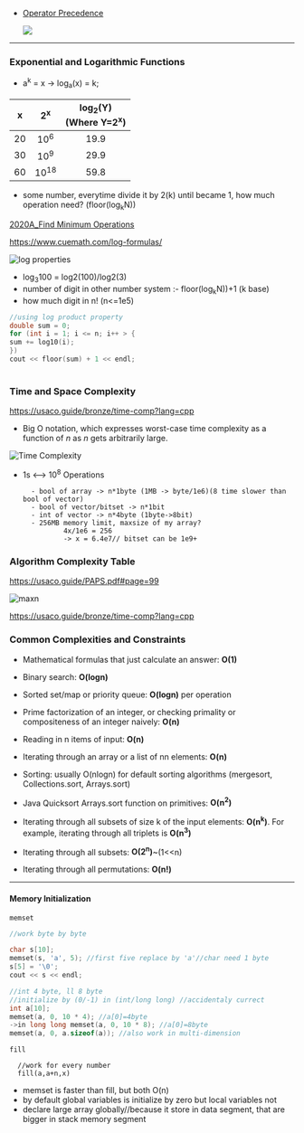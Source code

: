 - [Operator Precedence](https://en.cppreference.com/w/cpp/language/operator_precedence)

  ![](https://blogger.googleusercontent.com/img/b/R29vZ2xl/AVvXsEjDm_FtxeGKfyUhd-byPJ8Y34EKecgA7GwKXuF_IxJPrE4TKqzOsdZKybAkHC42NM7rs74hUzIklDTlhFCzq1RdLJm4sonfEEuA6fFSbP9SDXUfCicb2HO2kFimKV58CGr9Rx3RYsXR04Ie/s1600/untitled_thumb.png)

---

### Exponential and Logarithmic Functions

- a<sup>k</sup> = x -> log<sub>a</sub>(x) = k;

|  x  |  2<sup>x</sup>  | log<sub>2</sub>(Y)</br> (Where Y=2<sup>x</sup>) |
| :-: | :-------------: | :---------------------------------------------: |
| 20  | 10<sup>6</sup>  |                      19.9                       |
| 30  | 10<sup>9</sup>  |                      29.9                       |
| 60  | 10<sup>18</sup> |                      59.8                       |

- some number, everytime divide it by 2(k) until became 1, how much operation need? (floor(log<sub>k</sub>N))

[2020A_Find Minimum Operations](./5_basic_maths/divisors_modulo/2020A_Find%20Minimum%20Operations.cpp)

https://www.cuemath.com/log-formulas/

![log properties](https://mathgotserved.com/x/cdn/?https://storage.googleapis.com/wzukusers/user-19977666/images/5866e108c1fb01HOWam7/Logarithm-properties-ultimate-cheat-sheet-formula-product-quotient-power-root-inverse-identity-zero-change-equality-reciprocal_d600.PNG)

- log<sub>3</sub>100 = log2(100)/log2(3)
- number of digit in other number system :- floor(log<sub>k</sub>N))+1 (k base)
- how much digit in n! (n<=1e5)

```cpp
//using log product property
double sum = 0;
for (int i = 1; i <= n; i++ > {
sum += log10(i);
})
cout << floor(sum) + 1 << endl;
```

#

### Time and Space Complexity

https://usaco.guide/bronze/time-comp?lang=cpp

- Big O notation, which expresses
  worst-case time complexity as a function of
  $n$
  as
  $n$
  gets arbitrarily large.

![Time Complexity](https://miro.medium.com/v2/resize:fit:1400/1*xq73u1N7ZsTE2MJ9jsj0CA.png)

- 1s <--> 10<sup>8</sup> Operations

        - bool of array -> n*1byte (1MB -> byte/1e6)(8 time slower than bool of vector)
        - bool of vector/bitset -> n*1bit
        - int of vector -> n*4byte (1byte->8bit)
        - 256MB memory limit, maxsize of my array?
                4x/1e6 = 256
                -> x = 6.4e7// bitset can be 1e9+

### Algorithm Complexity Table

https://usaco.guide/PAPS.pdf#page=99

![maxn](https://i.ibb.co.com/gJcN1Q4/Screenshot-from-2024-10-11-00-22-26.png)

https://usaco.guide/bronze/time-comp?lang=cpp

### Common Complexities and Constraints

- Mathematical formulas that just calculate an answer: **O(1)**
- Binary search: **O(log⁡n)**
- Sorted set/map or priority queue: **O(log⁡n)** per operation

- Prime factorization of an integer, or checking primality or compositeness of an integer naively: **O(n)**
- Reading in n items of input: **O(n)**
- Iterating through an array or a list of nn elements: **O(n)**
- Sorting: usually O(nlog⁡n) for default sorting algorithms (mergesort, Collections.sort, Arrays.sort)
- Java Quicksort Arrays.sort function on primitives: **O(n<sup>2</sup>)**

- Iterating through all subsets of size k of the input elements: **O(n<sup>k</sup>)**. For example, iterating through all triplets is **O(n<sup>3</sup>)**
- Iterating through all subsets: **O(2<sup>n</sup>)**~(1<<n)
- Iterating through all permutations: **O(n!)**

---

#### Memory Initialization

<code>memset</code>

```cpp
//work byte by byte

char s[10];
memset(s, 'a', 5); //first five replace by 'a'//char need 1 byte
s[5] = '\0';
cout << s << endl;

//int 4 byte, ll 8 byte
//initialize by (0/-1) in (int/long long) //accidentaly currect
int a[10];
memset(a, 0, 10 * 4); //a[0]=4byte
->in long long memset(a, 0, 10 * 8); //a[0]=8byte
memset(a, 0, a.sizeof(a)); //also work in multi-dimension
```

<code>fill</code>

      //work for every number
      fill(a,a+n,x)

- memset is faster than fill, but both O(n)
- by default global variables is initialize by zero but local variables not
- declare large array globally//because it store in data segment, that are bigger in stack memory segment

#
